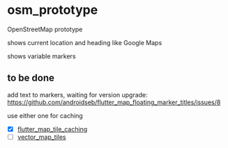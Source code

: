 # osm_prototype

OpenStreetMap prototype

shows current location and heading like Google Maps

shows variable markers

## to be done

add text to markers, waiting for version upgrade: https://github.com/androidseb/flutter_map_floating_marker_titles/issues/8

use either one for caching

- [X] [flutter_map_tile_caching](https://fmtc.jaffaketchup.dev/)
- [ ] [vector_map_tiles](https://github.com/greensopinion/flutter-vector-map-tiles)